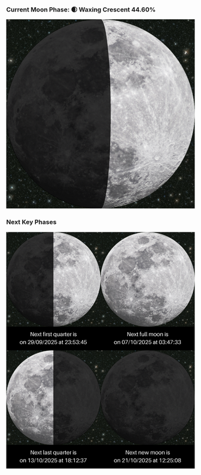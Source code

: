 ### Current Moon Phase: 🌒 Waxing Crescent 44.60%
![Moon Phase](moonphase.png)
### Next Key Phases
![Gallery](gallery.png)